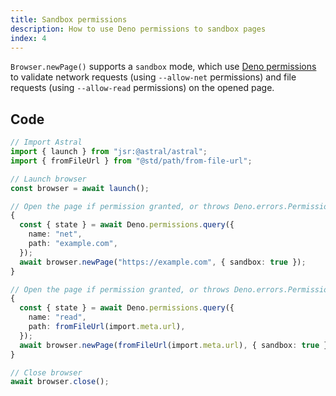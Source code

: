 ```yaml
---
title: Sandbox permissions
description: How to use Deno permissions to sandbox pages
index: 4
---
```


`Browser.newPage()` supports a `sandbox` mode, which use
[Deno permissions](https://docs.deno.com/runtime/manual/basics/permissions) to
validate network requests (using `--allow-net` permissions) and file requests
(using `--allow-read` permissions) on the opened page.

## Code

```ts
// Import Astral
import { launch } from "jsr:@astral/astral";
import { fromFileUrl } from "@std/path/from-file-url";

// Launch browser
const browser = await launch();

// Open the page if permission granted, or throws Deno.errors.PermissionDenied
{
  const { state } = await Deno.permissions.query({
    name: "net",
    path: "example.com",
  });
  await browser.newPage("https://example.com", { sandbox: true });
}

// Open the page if permission granted, or throws Deno.errors.PermissionDenied
{
  const { state } = await Deno.permissions.query({
    name: "read",
    path: fromFileUrl(import.meta.url),
  });
  await browser.newPage(fromFileUrl(import.meta.url), { sandbox: true });
}

// Close browser
await browser.close();
```
